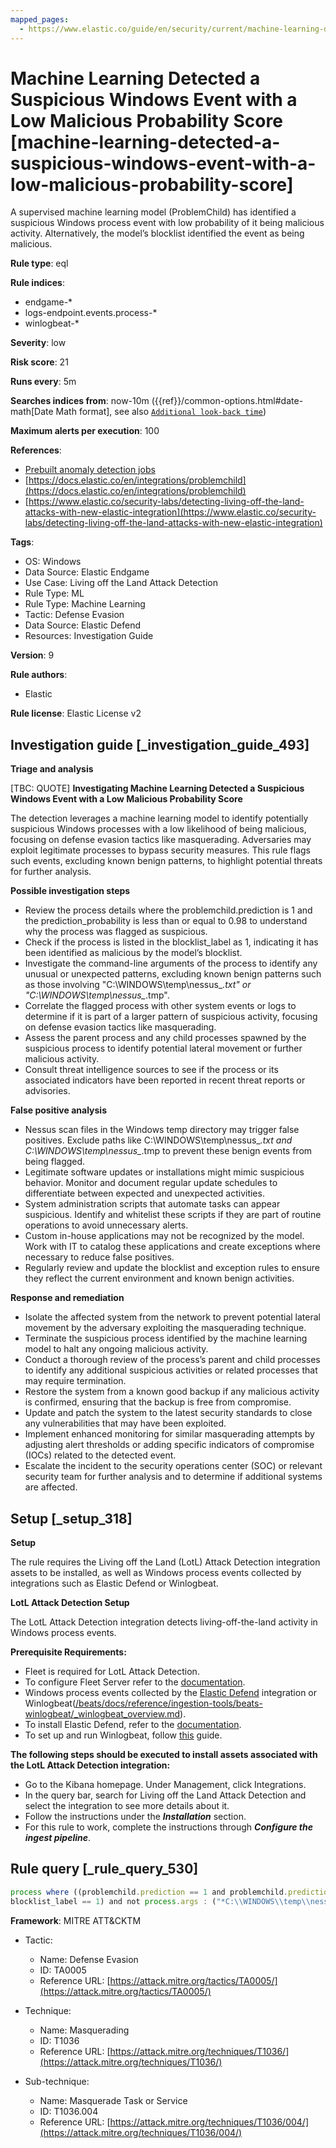 ```yaml
---
mapped_pages:
  - https://www.elastic.co/guide/en/security/current/machine-learning-detected-a-suspicious-windows-event-with-a-low-malicious-probability-score.html
---
```


# Machine Learning Detected a Suspicious Windows Event with a Low Malicious Probability Score [machine-learning-detected-a-suspicious-windows-event-with-a-low-malicious-probability-score]

A supervised machine learning model (ProblemChild) has identified a suspicious Windows process event with low probability of it being malicious activity. Alternatively, the model’s blocklist identified the event as being malicious.

**Rule type**: eql

**Rule indices**:

* endgame-*
* logs-endpoint.events.process-*
* winlogbeat-*

**Severity**: low

**Risk score**: 21

**Runs every**: 5m

**Searches indices from**: now-10m ({{ref}}/common-options.html#date-math[Date Math format], see also [`Additional look-back time`](docs-content://solutions/security/detect-and-alert/create-detection-rule.md#rule-schedule))

**Maximum alerts per execution**: 100

**References**:

* [Prebuilt anomaly detection jobs](docs-content://reference/security/prebuilt-anomaly-detection-jobs.md)
* [https://docs.elastic.co/en/integrations/problemchild](https://docs.elastic.co/en/integrations/problemchild)
* [https://www.elastic.co/security-labs/detecting-living-off-the-land-attacks-with-new-elastic-integration](https://www.elastic.co/security-labs/detecting-living-off-the-land-attacks-with-new-elastic-integration)

**Tags**:

* OS: Windows
* Data Source: Elastic Endgame
* Use Case: Living off the Land Attack Detection
* Rule Type: ML
* Rule Type: Machine Learning
* Tactic: Defense Evasion
* Data Source: Elastic Defend
* Resources: Investigation Guide

**Version**: 9

**Rule authors**:

* Elastic

**Rule license**: Elastic License v2

## Investigation guide [_investigation_guide_493]

**Triage and analysis**

[TBC: QUOTE]
**Investigating Machine Learning Detected a Suspicious Windows Event with a Low Malicious Probability Score**

The detection leverages a machine learning model to identify potentially suspicious Windows processes with a low likelihood of being malicious, focusing on defense evasion tactics like masquerading. Adversaries may exploit legitimate processes to bypass security measures. This rule flags such events, excluding known benign patterns, to highlight potential threats for further analysis.

**Possible investigation steps**

* Review the process details where the problemchild.prediction is 1 and the prediction_probability is less than or equal to 0.98 to understand why the process was flagged as suspicious.
* Check if the process is listed in the blocklist_label as 1, indicating it has been identified as malicious by the model’s blocklist.
* Investigate the command-line arguments of the process to identify any unusual or unexpected patterns, excluding known benign patterns such as those involving "C:\WINDOWS\temp\nessus_*.txt" or "C:\WINDOWS\temp\nessus_*.tmp".
* Correlate the flagged process with other system events or logs to determine if it is part of a larger pattern of suspicious activity, focusing on defense evasion tactics like masquerading.
* Assess the parent process and any child processes spawned by the suspicious process to identify potential lateral movement or further malicious activity.
* Consult threat intelligence sources to see if the process or its associated indicators have been reported in recent threat reports or advisories.

**False positive analysis**

* Nessus scan files in the Windows temp directory may trigger false positives. Exclude paths like C:\WINDOWS\temp\nessus_*.txt and C:\WINDOWS\temp\nessus_*.tmp to prevent these benign events from being flagged.
* Legitimate software updates or installations might mimic suspicious behavior. Monitor and document regular update schedules to differentiate between expected and unexpected activities.
* System administration scripts that automate tasks can appear suspicious. Identify and whitelist these scripts if they are part of routine operations to avoid unnecessary alerts.
* Custom in-house applications may not be recognized by the model. Work with IT to catalog these applications and create exceptions where necessary to reduce false positives.
* Regularly review and update the blocklist and exception rules to ensure they reflect the current environment and known benign activities.

**Response and remediation**

* Isolate the affected system from the network to prevent potential lateral movement by the adversary exploiting the masquerading technique.
* Terminate the suspicious process identified by the machine learning model to halt any ongoing malicious activity.
* Conduct a thorough review of the process’s parent and child processes to identify any additional suspicious activities or related processes that may require termination.
* Restore the system from a known good backup if any malicious activity is confirmed, ensuring that the backup is free from compromise.
* Update and patch the system to the latest security standards to close any vulnerabilities that may have been exploited.
* Implement enhanced monitoring for similar masquerading attempts by adjusting alert thresholds or adding specific indicators of compromise (IOCs) related to the detected event.
* Escalate the incident to the security operations center (SOC) or relevant security team for further analysis and to determine if additional systems are affected.


## Setup [_setup_318]

**Setup**

The rule requires the Living off the Land (LotL) Attack Detection integration assets to be installed, as well as Windows process events collected by integrations such as Elastic Defend or Winlogbeat.

**LotL Attack Detection Setup**

The LotL Attack Detection integration detects living-off-the-land activity in Windows process events.

**Prerequisite Requirements:**

* Fleet is required for LotL Attack Detection.
* To configure Fleet Server refer to the [documentation](docs-content://reference/ingestion-tools/fleet/fleet-server.md).
* Windows process events collected by the [Elastic Defend](https://docs.elastic.co/en/integrations/endpoint) integration or Winlogbeat([/beats/docs/reference/ingestion-tools/beats-winlogbeat/_winlogbeat_overview.md](beats://reference/winlogbeat/_winlogbeat_overview.md)).
* To install Elastic Defend, refer to the [documentation](docs-content://solutions/security/configure-elastic-defend/install-elastic-defend.md).
* To set up and run Winlogbeat, follow [this](beats://reference/winlogbeat/winlogbeat-installation-configuration.md) guide.

**The following steps should be executed to install assets associated with the LotL Attack Detection integration:**

* Go to the Kibana homepage. Under Management, click Integrations.
* In the query bar, search for Living off the Land Attack Detection and select the integration to see more details about it.
* Follow the instructions under the ***Installation*** section.
* For this rule to work, complete the instructions through ***Configure the ingest pipeline***.


## Rule query [_rule_query_530]

```js
process where ((problemchild.prediction == 1 and problemchild.prediction_probability <= 0.98) or
blocklist_label == 1) and not process.args : ("*C:\\WINDOWS\\temp\\nessus_*.txt*", "*C:\\WINDOWS\\temp\\nessus_*.tmp*")
```

**Framework**: MITRE ATT&CKTM

* Tactic:

    * Name: Defense Evasion
    * ID: TA0005
    * Reference URL: [https://attack.mitre.org/tactics/TA0005/](https://attack.mitre.org/tactics/TA0005/)

* Technique:

    * Name: Masquerading
    * ID: T1036
    * Reference URL: [https://attack.mitre.org/techniques/T1036/](https://attack.mitre.org/techniques/T1036/)

* Sub-technique:

    * Name: Masquerade Task or Service
    * ID: T1036.004
    * Reference URL: [https://attack.mitre.org/techniques/T1036/004/](https://attack.mitre.org/techniques/T1036/004/)



